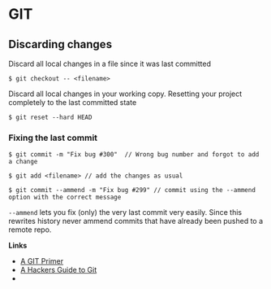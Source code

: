 # GIT

## Discarding changes

Discard all local changes in a file since it was last committed

	$ git checkout -- <filename>

Discard all local changes in your working copy.  Resetting your project completely to the last committed state

	$ git reset --hard HEAD

### Fixing the last commit

	$ git commit -m "Fix bug #300"  // Wrong bug number and forgot to add a change

	$ git add <filename> // add the changes as usual

	$ git commit --ammend -m "Fix bug #299" // commit using the --ammend option with the correct message

`--ammend` lets you fix (only) the very last commit very easily.  Since this rewrites history never ammend commits that have already been pushed to a remote repo.



__Links__

- [A GIT Primer](http://danielmiessler.com/study/git/)
- [A Hackers Guide to Git](https://wildlyinaccurate.com/a-hackers-guide-to-git)
-
